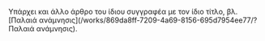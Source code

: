 Υπάρχει και άλλο άρθρο του ίδιου συγγραφέα με τον ίδιο τίτλο, βλ.
[Παλαιά ανάμνησις](/works/869da8ff-7209-4a69-8156-695d7954ee77/?Παλαιά ανάμνησις).
